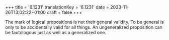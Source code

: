 +++
title = '6.1231'
translationKey = '6.1231'
date = 2023-11-26T13:02:22+01:00
draft = false
+++

The mark of logical propositions is not their general validity.
To be general is only to be accidentally valid for all things. An ungeneralized proposition can be tautologous just as well as a generalized one.
